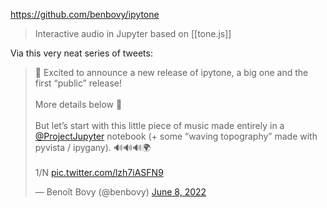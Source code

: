 https://github.com/benbovy/ipytone

> Interactive audio in Jupyter based on [[tone.js]]

Via this very neat series of tweets:

<blockquote class="twitter-tweet"><p lang="en" dir="ltr">🚨 Excited to announce a new release of ipytone, a big one and the first “public” release!<br><br>More details below 🧵<br><br>But let’s start with this little piece of music made entirely in a <a href="https://twitter.com/ProjectJupyter?ref_src=twsrc%5Etfw">@ProjectJupyter</a> notebook (+ some “waving topography” made with pyvista / ipygany). 🔊🔊🔊🌍<br><br>1/N <a href="https://t.co/lzh7iASFN9">pic.twitter.com/lzh7iASFN9</a></p>&mdash; Benoît Bovy (@benbovy) <a href="https://twitter.com/benbovy/status/1534638861678174209?ref_src=twsrc%5Etfw">June 8, 2022</a></blockquote> <script async src="https://platform.twitter.com/widgets.js" charset="utf-8"></script>